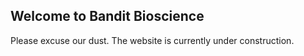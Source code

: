 ## Welcome to Bandit Bioscience

Please excuse our dust. The website is currently under construction.
